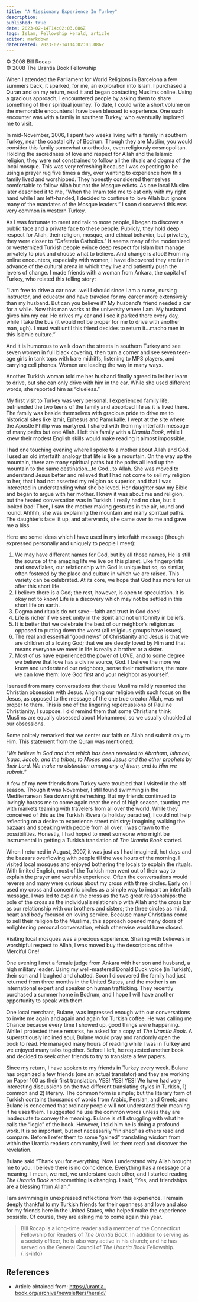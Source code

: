 ```yaml
---
title: "A Missionary Experience In Turkey"
description: 
published: true
date: 2023-02-14T14:02:03.086Z
tags: Islam, Fellowship Herald, article
editor: markdown
dateCreated: 2023-02-14T14:02:03.086Z
---
```


<p class="v-card v-sheet theme--light grey lighten-3 px-2">© 2008 Bill Rocap<br>© 2008 The Urantia Book Fellowship</p>

When I attended the Parliament for World Religions in Barcelona a few summers back, it sparked, for me, an exploration into Islam. I purchased a Quran and on my return, read it and began contacting Muslims online. Using a gracious approach, I encountered people by asking them to share something of their spiritual journey. To date, I could write a short volume on the memorable encounters I have been blessed to experience. One such encounter was with a family in southern Turkey, who eventually implored me to visit. 

In mid-November, 2006, I spent two weeks living with a family in southern Turkey, near the coastal city of Bodrum. Though they are Muslim, you would consider this family somewhat unorthodox, even religiously cosmopolitan. Holding the sacredness of love and respect for Allah and the Islamic religion, they were not constrained to follow all the rituals and dogma of the local mosque. This was very refreshing because I was expecting to be using a prayer rug five times a day, ever wanting to experience how this family lived and worshipped. They honestly considered themselves comfortable to follow Allah but not the Mosque edicts. As one local Muslim later described it to me, “When the Imam told me to eat only with my right hand while I am left-handed, I decided to continue to love Allah but ignore many of the mandates of the Mosque leaders.” I soon discovered this was very common in western Turkey. 

As I was fortunate to meet and talk to more people, I began to discover a public face and a private face to these people. Publicly, they hold deep respect for Allah, their religion, mosque, and ethical behavior, but privately, they were closer to “Cafeteria Catholics.” It seems many of the modernized or westernized Turkish people evince deep respect for Islam but manage privately to pick and choose what to believe. And change is afoot! From my online encounters, especially with women, I have discovered they are far in advance of the cultural arena in which they live and patiently push the levers of change. I made friends with a woman from Ankara, the capital of Turkey, who related this telling story: 

“I am free to drive a car now...well I should since I am a nurse, nursing instructor, and educator and have traveled for my career more extensively than my husband. But can you believe it? My husband’s friend needed a car for a while. Now this man works at the university where I am. My husband gives him my car. He drives my car and I see it parked there every day, while I take the bus (it would not be proper for me to drive with another man, ugh). I must wait until this friend decides to return it...macho men in this Islamic culture.”  

And it is humorous to walk down the streets in southern Turkey and see seven women in full black covering, then turn a corner and see seven teen-age girls in tank tops with bare midriffs, listening to MP3 players, and carrying cell phones. Women are leading the way in many ways. 

Another Turkish woman told me her husband finally agreed to let her learn to drive, but she can only drive with him in the car. While she used different words, she reported him as “clueless.” 

My first visit to Turkey was very personal. I experienced family life, befriended the two teens of the family and absorbed life as it is lived there. The family was beside themselves with gracious pride to drive me to historical sites like Izmir, Ephesus and Pamukalle. I wept at the site where the Apostle Phillip was martyred. I shared with them my interfaith message of many paths but one Allah. I left this family with a _Urantia Book_, while I knew their modest English skills would make reading it almost impossible. 

I had one touching evening where I spoke to a mother about Allah and God. I used an old interfaith analogy that life is like a mountain. On the way up the mountain, there are many spiritual paths but the paths all lead up the mountain to the same destination...to God...to Allah. She was moved to understand Jesus better and relieved that I had not come to sell my religion to her, that I had not asserted my religion as superior, and that I was interested in understanding what she believed. Her daughter saw my Bible and began to argue with her mother. I knew it was about me and religion, but the heated conversation was in Turkish. I really had no clue, but it looked bad! Then, I saw the mother making gestures in the air, round and round. Ahhhh, she was explaining the mountain and many spiritual paths. The daughter’s face lit up, and afterwards, she came over to me and gave me a kiss. 

Here are some ideas which I have used in my interfaith message (though expressed personally and uniquely to people I meet):

1. We may have different names for God, but by all those names, He is still the source of the amazing life we live on this planet. Like fingerprints and snowflakes, our relationship with God is unique but so, so similar, often fostered by the place and culture in which we are raised. This variety can be celebrated. At its core, we hope that God has more for us after this short life.
2. I believe there is a God; the rest, however, is open to speculation. It is okay not to know! Life is a discovery which may not be settled in this short life on earth.
3. Dogma and rituals do not save—faith and trust in God does!
4. Life is richer if we seek unity in the Spirit and not uniformity in beliefs.
5. It is better that we celebrate the best of our neighbor’s religion as opposed to putting down the worst (all religious groups have issues).
6. The real and essential “good news” of Christianity and Jesus is that we are children of a loving God; that we are deeply loved by Him and that means everyone we meet in life is really a brother or a sister.
7. Most of us have experienced the power of LOVE, and to some degree we believe that love has a divine source, God. I believe the more we know and understand our neighbors, sense their motivations, the more we can love them: love God first and your neighbor as yourself.  

I sensed from many conversations that these Muslims mildly resented the Christian obsession with Jesus. Aligning our religion with such focus on the Jesus, as opposed to the message of the one true creator Allah, was not proper to them. This is one of the lingering repercussions of Pauline Christianity, I suppose. I did remind them that some Christians think Muslims are equally obsessed about Mohammed, so we usually chuckled at our obsessions. 

Some politely remarked that we center our faith on Allah and submit only to Him. This statement from the Quran was mentioned: 

“_We believe in God and that which has been revealed to Abraham, Ishmael, Isaac, Jacob, and the tribes; to Moses and Jesus and the other prophets by their Lord. We make no distinction among any of them, and to Him we submit._” 

A few of my new friends from Turkey were troubled that I visited in the off season. Though it was November, I still found swimming in the Mediterranean Sea downright refreshing. But my friends continued to lovingly harass me to come again near the end of high season, taunting me with markets teaming with travelers from all over the world. While they conceived of this as the Turkish Rivera (a holiday paradise), I could not help reflecting on a desire to experience street ministry; imagining walking the bazaars and speaking with people from all over, I was drawn to the possibilities. Honestly, I had hoped to meet someone who might be instrumental in getting a Turkish translation of _The Urantia Book_ started. 

When I returned in August, 2007, it was just as I had imagined, hot days and the bazaars overflowing with people till the wee hours of the morning. I visited local mosques and enjoyed bothering the locals to explain the rituals. With limited English, most of the Turkish men went out of their way to explain the prayer and worship experience. Often the conversations would reverse and many were curious about my cross with three circles. Early on I used my cross and concentric circles as a simple way to impart an interfaith message. I was led to explain the cross as the two great relationships: the pole of the cross as the individual’s relationship with Allah and the cross bar as our relationship with our brothers and sisters; the three circles as mind, heart and body focused on loving service. Because many Christians come to sell their religion to the Muslims, this approach opened many doors of enlightening personal conversation, which otherwise would have closed. 

Visiting local mosques was a precious experience. Sharing with believers in worshipful respect to Allah, I was moved buy the descriptions of the Merciful One! 

One evening I met a female judge from Ankara with her son and husband, a high military leader. Using my well-mastered Donald Duck voice (in Turkish), their son and I laughed and chatted. Soon I discovered the family had just returned from three months in the United States, and the mother is an international expert and speaker on human trafficking. They recently purchased a summer home in Bodrum, and I hope I will have another opportunity to speak with them. 

One local merchant, Bulane, was impressed enough with our conversations to invite me again and again and again for Turkish coffee. He was calling me Chance because every time I showed up, good things were happening. While I protested these remarks, he asked for a copy of _The Urantia Book_. A superstitiously inclined soul, Bulane would pray and randomly open the book to read. He managed many hours of reading while I was in Turkey and we enjoyed many talks together. Before I left, he requested another book and decided to seek other friends to try to translate a few papers. 

Since my return, I have spoken to my friends in Turkey every week. Bulane has organized a few friends (one an actual translator) and they are working on Paper 100 as their first translation. YES! YES! YES! We have had very interesting discussions on the two different translating styles in Turkish, 1) common and 2) literary. The common form is simple; but the literary form of Turkish contains thousands of words from Arabic, Persian, and Greek; and Bulane is concerned that ordinary people will not understand their meaning if he uses them. I suggested he use the common words unless they are inadequate to convey the meaning. Bulane is still struggling with what he calls the “logic” of the book. However, I told him he is doing a profound work. It is so important, but not necessarily “finished” as others read and compare. Before I refer them to some “gained” translating wisdom from within the Urantia readers community, I will let them read and discover the revelation. 

Bulane said “Thank you for everything. Now I understand why Allah brought me to you. I believe there is no coincidence. Everything has a message or a meaning. I mean, we met, we understand each other, and I started reading _The Urantia Book_ and something is changing. I said, “Yes, and friendships are a blessing from Allah.” 

I am swimming in unexpressed reflections from this experience. I remain deeply thankful to my Turkish friends for their openness and love and also for my friends here in the United States, who helped make the experience possible. Of course, they are asking me to come again this year.  

> Bill Rocap is a long-time reader and a member of the Connecticut Fellowship for Readers of _The Urantia Book_. In addition to serving as a society officer, he is also very active in his church; and he has served on the General Council of _The Urantia Book_ Fellowship.  
{.is-info}

## References

- Article obtained from: https://urantia-book.org/archive/newsletters/herald/